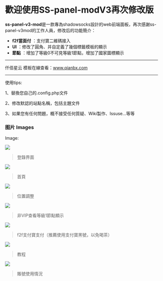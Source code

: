 # 歡迎使用SS-panel-modV3再次修改版


**ss-panel-v3-mod**是一款專為shadowsocks設計的web前端面板，再次感謝ss-panel-v3mod的工作人員，修改后的功能簡介：
 
- **f2f當面付** ：支付寶二維碼接入
- **UI** ：修改了圓角、并自定義了幾個標籤模板的顯示
- **節點** ：增加了等級0不可見等級1節點，增加了國家圖標顯示

-------------------

仟佰星云 模板在線查看：www.qianbx.com

-------------------

使用tips:

1、替換您自己的.config.php文件

2、修改默認的站點名稱，包括主題文件

3、如果您有任何問題，概不接受任何質疑、Wiki製作、Issuse...等等


### 图片 Images

Image:

![](https://qianbx.com/images/github/1.jpg)

> 登錄界面

![](https://qianbx.com/images/github/2.jpg)

> 首頁

![](https://qianbx.com/images/github/3.jpg)

> 位置調整

![](https://qianbx.com/images/github/4.jpg)

> 非VIP查看等級1節點顯示

![](https://qianbx.com/images/github/5.jpg)

> f2f支付寶支付（推薦使用支付寶黑號，以免喝茶）

![](https://qianbx.com/images/github/6.jpg)


> 教程

![](https://qianbx.com/images/github/7.jpg)

> 賬號使用情況
